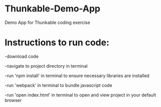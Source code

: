 # Thunkable-Demo-App
Demo App for Thunkable coding exercise

# Instructions to run code:  

-download code  

-navigate to project directory in terminal  

-run 'npm install' in terminal to ensure necessary libraries are installed  

-run 'webpack' in terminal to bundle javascript code  

-run 'open index.html' in terminal to open and view project in your default browser
